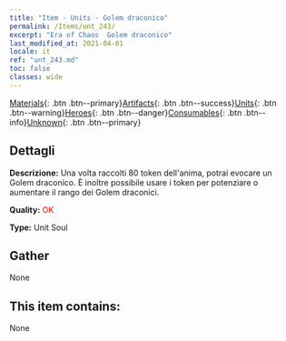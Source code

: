 ```yaml
---
title: "Item - Units - Golem draconico"
permalink: /Items/unt_243/
excerpt: "Era of Chaos  Golem draconico"
last_modified_at: 2021-04-01
locale: it
ref: "unt_243.md"
toc: false
classes: wide
---
```

 [Materials](/it/Items/){: .btn .btn--primary}[Artifacts](/it/Items/Artifacts/){: .btn .btn--success}[Units](/it/Items/Units/){: .btn .btn--warning}[Heroes](/it/Items/Heroes/){: .btn .btn--danger}[Consumables](/it/Items/Consumables/){: .btn .btn--info}[Unknown](/it/Items/Unknown/){: .btn .btn--primary}

## Dettagli
 **Descrizione:** Una volta raccolti 80 token dell'anima, potrai evocare un Golem draconico. È inoltre possibile usare i token per potenziare o aumentare il rango dei Golem draconici.

 **Quality:** <span style="color: #FF0000">OK</span>

 **Type:** Unit Soul

## Gather

  None

## This item contains:

  None

